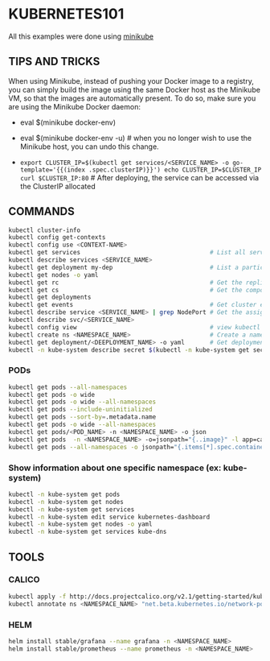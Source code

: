 # KUBERNETES101

All this examples were done using [minikube](https://github.com/kubernetes/minikube)


## TIPS AND TRICKS
When using Minikube, instead of pushing your Docker image to a registry, you can simply build the image using the same Docker host as the Minikube VM, so that the images are automatically present. To do so, make sure you are using the Minikube Docker daemon:
- eval $(minikube docker-env)
- eval $(minikube docker-env -u) # when you no longer wish to use the Minikube host, you can undo this change.

- `export CLUSTER_IP=$(kubectl get services/<SERVICE_NAME> -o go-template='{{(index .spec.clusterIP)}}')
   echo CLUSTER_IP=$CLUSTER_IP
   curl $CLUSTER_IP:80`                                        # After deploying, the service can be accessed via the ClusterIP allocated

## COMMANDS
```bash
kubectl cluster-info
kubectl config get-contexts
kubectl config use <CONTEXT-NAME>
kubectl get services                                    # List all services in the namespace
kubectl describe services <SERVICE_NAME>
kubectl get deployment my-dep                           # List a particular deployment
kubectl get nodes -o yaml
kubectl get rc                                          # Get the replication controller
kubectl get cs                                          # Get the component statuses
kubectl get deployments
kubectl get events                                      # Get cluster events
kubectl describe service <SERVICE_NAME> | grep NodePort # Get the assigned NodePort using kubectl.
kubectl describe svc/<SERVICE_NAME>
kubectl config view                                     # view kubectl config
kubectl create ns <NAMESPACE_NAME>                      # Create a namespace
kubectl get deployment/<DEEPLOYMENT_NAME> -o yaml       # Get deployment yaml
kubectl -n kube-system describe secret $(kubectl -n kube-system get secret | grep admin-user | awk '{print $1}') # Get user token
```

### PODs
```bash
kubectl get pods --all-namespaces                                                    # List all pods in all namespaces
kubectl get pods -o wide                                                             # List all pods in the namespace, with more details
kubectl get pods -o wide --all-namespaces                                            # List all pods in all namespaces, with more details
kubectl get pods --include-uninitialized                                             # List all pods in the namespace, including uninitialized ones
kubectl get pods --sort-by=.metadata.name                                            # sorts pods by name
kubectl get pods -o wide --all-namespaces                                            # returns more details
kubectl get pods/<POD_NAME> -n <NAMESPACE_NAME> -o json                              # returns the pod json
kubectl get pods  -n <NAMESPACE_NAME> -o=jsonpath="{..image}" -l app=cart-dev        # searches cart-dev, and returns the image based on the jsonpath
kubectl get pods --all-namespaces -o jsonpath="{.items[*].spec.containers[*].image}" # all container images running
```

### Show information about one specific namespace (ex: kube-system)
```bash
kubectl -n kube-system get pods
kubectl -n kube-system get nodes
kubectl -n kube-system get services
kubectl -n kube-system edit service kubernetes-dashboard
kubectl -n kube-system get nodes -o yaml
kubectl -n kube-system get services kube-dns
```

## TOOLS

### CALICO
```bash
kubectl apply -f http://docs.projectcalico.org/v2.1/getting-started/kubernetes/installation/hosted/kubeadm/1.6/calico.yaml # Install
kubectl annotate ns <NAMESPACE_NAME> "net.beta.kubernetes.io/network-policy={\"ingress\":{\"isolation\":\"DefaultDeny\"}}" # Annotate the <NAMESPACE_NAME> namespace to deny all incoming (ingress) traffic. Now, remote access to the pods inside the <NAMESPACE_NAME> should be unavailable, and you should receive a timeout warning.
```

### HELM
```bash
helm install stable/grafana --name grafana -n <NAMESPACE_NAME>
helm install stable/prometheus --name prometheus -n <NAMESPACE_NAME>
```
